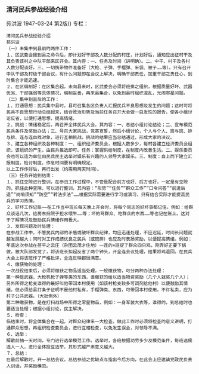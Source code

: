 ### 清河民兵参战经验介绍
苑洪波
1947-03-24
第2版()
专栏：

    清河民兵参战经验介绍
    苑洪波
    （一）未集中到县前的两件工作：
    １、区武委会接到县之命令后，即计划好干部及人数分配的村庄，计划好后，通知应出征村干及其负责该村之中队干部来区开会。其内容：一、任务及时间（讲明确）。二、中干、村干及各村人数分配谈好。三、一切携带物件准备好（大枪、子弹、手榴弹、米袋、被子……等）。只有召开中队干部及村级干部会议，有什么问题即在会议上解决，明确干部责任，加重干部之责任心，到时集合才能迅速。
    ２、在区编制好：在区集合起，未向县来时，区武委会必须将班排之组织，根据质量好坏、武器优劣、干部强弱等具体情况，编制妥善，再来县集合，以免到县时组织混乱，光闹零星问题。
    （二）集中到县后的工作：
    １、打通思想：民兵集中县时，县可召集各区负责人汇报民兵不良思想及发生的问题；这时可将民兵不良思想行动总结起来，结合政治形势及当前任务召开大会做一启发性的报告，使各小组讨论反省，以便打通思想，提高情绪。
    ２、挑战：情绪稳定后，再召开全体民兵大会。其内容：一、总结小组讨论结论；二、宣布模范民兵条件及奖励办法；三、号召大家挑战，竞赛宣誓，然后小组讨论，个人与个人、班与班、排与排、连与连自找对象，进行互相挑战。挑战的结果应当总结通过，形成大家的决议。
    ３、建立各种组织及各种制度：一、组织经济委员会，根据人数多少，每村各建立经济委员会组织，该组织的产生，由民兵推选即可。任务：掌握供给制度，在制度内改善生活。二、娱乐委员会也可以连为单位由民兵民主选举对娱乐有兴趣的人领导大家娱乐。三、制度：自上而下建立汇报制度，检讨制度，作息时间要有明确规定。
    以上工作作好后，再行出发（约需用两天时间）。
    （三）任务开始到结束：
    １、抓住空隙进行整训，在参战工作过程中，不管是配合前方也好、后方也好，一定是有空隙的，抓住此种空隙，可以进行整训。其内容：“形势”“任务”“群众工作”“口令问答”“前进后退”“岗哨须知”“防空”“转法步法”……根据实际需要进行学习或演习，只有结合实际才能提高民兵的学习热情。
    ２、好坏工作记账——在工作当中班长每天晚上开会时，将每个同志的好坏事都记住。例如：给群众谈话几次，给房东扫院子担水喂牛……等；坏的骂群众、吃群众的东西……等也记在账上。这对于了解情况及鼓励民兵情绪作用极大。
    ３、发现问题及时处理：
    在参战工作中，不管民兵内部的矛盾或破坏群众纪律，均应迅速处理，不应迟延，时间长问题就越发展越大；同时对工作成绩优良之民兵（或班排）也应及时表扬奖励，以便提高情绪。例如：年底这次参战在荏平之云庄（杂团云茂才住地）一连的×班捉了群众四只鸡，刚弄好正要下锅做，被大队部发觉了，将该班长扣起反省了两个钟头，开全连会议处理，结果将鸡退回。在民兵大会上将该班作了严格批评，全连反映都很满意。
    ４、缴获物的处理：
    一次战役结束后，必须将缴获之物品适当处理，一般缴获物，可分两种办法处理：
    第一种是武器，大枪机枪子弹等类的东西，谁缴获的给以适当物资奖励（几个人就奖几个人）；另外所得之枪支谁得的最好叫他带回本村使用（如该村枪支较多可调剂给他村）以便鼓励其情绪。但必须给县打条子证明不是他村私有，手榴弹类、东西，可带回本村使用，不许私卖，应为村子公共武器。（大批例外）
    第二种缴获物，是在打扫战场中所得之零星物品，例如：一身军装大衣等，谁得的，到总结时也要适当处理；根据小组讨论，民主解决。
    ５、检查：
    临结束时，将全体集合在一起，对群众纪律来一大检查。做此工作时必须将检查的意义讲明，打通群众思想，再组织检查委员会，进行互相检查，以免发生误会，对领导不满。
    ６、选举：
    解散前抽一天时间，专门进行选举模范工作。选举时，各班根据功劳多少及模范条件，每班选候选人一人，进行全体投豆选举，其形式越严肃意义越大。
    ７、总结：
    在最后解散时，开一总结会议，总结参战之优缺点与指出今后方向，在此会上应邀请党政民负责人训话，并奖励模范。
